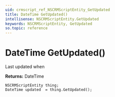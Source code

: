```yaml
---
uid: crmscript_ref_NSCRMScriptEntity_GetUpdated
title: DateTime GetUpdated()
intellisense: NSCRMScriptEntity.GetUpdated
keywords: NSCRMScriptEntity, GetUpdated
so.topic: reference
---
```


# DateTime GetUpdated()

Last updated when

**Returns:** DateTime

```crmscript
NSCRMScriptEntity thing;
DateTime updated  = thing.GetUpdated();
```

